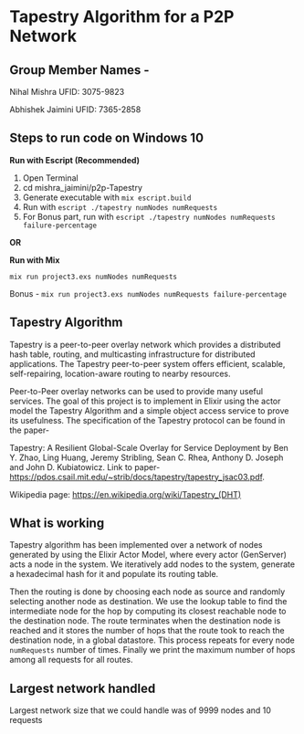 # **Tapestry Algorithm for a P2P Network**

## **Group Member Names -**

Nihal Mishra UFID: 3075-9823

Abhishek Jaimini UFID: 7365-2858

## **Steps to run code on Windows 10**

**Run with Escript (Recommended)**
1. Open Terminal
2. cd mishra_jaimini/p2p-Tapestry
3. Generate executable with `mix escript.build`
4. Run with `escript ./tapestry numNodes numRequests`
5. For Bonus part, run with `escript ./tapestry numNodes numRequests failure-percentage`

**OR**

**Run with Mix**

`mix run project3.exs numNodes numRequests`

Bonus - `mix run project3.exs numNodes numRequests failure-percentage`

## **Tapestry Algorithm**

Tapestry is a peer-to-peer overlay network which provides a distributed hash table, routing, and multicasting infrastructure for distributed applications. The Tapestry peer-to-peer system offers efficient, scalable, self-repairing, location-aware routing to nearby resources.

Peer-to-Peer overlay networks can be used to provide many useful services. The goal of this project is to implement in Elixir using the actor model the Tapestry Algorithm and a simple object access service to prove its usefulness. The specification of the Tapestry protocol can be found in the paper-

Tapestry: A Resilient Global-Scale Overlay for Service Deployment by Ben Y. Zhao, Ling Huang, Jeremy Stribling, Sean C. Rhea, Anthony D. Joseph and John D. Kubiatowicz. Link to paper- https://pdos.csail.mit.edu/~strib/docs/tapestry/tapestry_jsac03.pdf. 

Wikipedia page: https://en.wikipedia.org/wiki/Tapestry_(DHT)

## **What is working**

Tapestry algorithm has been implemented over a network of nodes generated by using the Elixir Actor Model, where every actor (GenServer) acts a node in the system. We iteratively add nodes to the system, generate a hexadecimal hash for it and populate its routing table.

Then the routing is done by choosing each node as source and randomly selecting another node as destination. We use the lookup table to find the intermediate node for the hop by computing its closest reachable node to the destination node. The route terminates when the destination node is reached and it stores the number of hops that the route took to reach the destination node, in a global datastore. This process repeats for every node `numRequests` number of times. Finally we print the maximum number of hops among all requests for all routes.

## **Largest network handled**

Largest network size that we could handle was of 9999 nodes and 10 requests